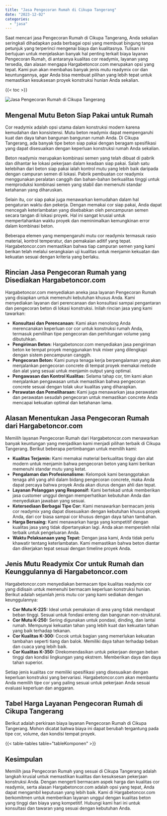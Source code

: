 ```yaml
---
title: "Jasa Pengecoran Rumah di Cikupa Tangerang"
date: "2023-12-02"
categories: 
  - "jasa"
---
```



Saat mencari jasa Pengecoran Rumah di Cikupa Tangerang, Anda sekalian seringkali dihadapkan pada berbagai opsi yang membuat bingung tanpa petunjuk yang terperinci mengenai biaya dan kualitasnya. Tulisan ini bertujuan untuk menjelaskan banyak hal penting terkait biaya layanan Pengecoran Rumah, di antaranya kualitas cor readymix, layanan yang tersedia, dan alasan mengapa Hargabetoncor.com merupakan opsi yang tepat. Kami pun akan membahas banyak jenis mutu readymix cor dan keuntungannya, agar Anda bisa membuat pilihan yang lebih tepat untuk memastikan kesuksesan proyek konstruksi hunian Anda sekalian.

{{< toc >}}

![Jasa Pengecoran Rumah di Cikupa Tangerang](https://hargareadymixid.github.io/hbc/readymix-hbc%20(12).png)

## Mengenal Mutu Beton Siap Pakai untuk Rumah

Cor readymix adalah opsi utama dalam konstruksi modern karena kemudahan dan konsistensi. Mutu beton readymix dapat mempengaruhi kuat dan daya tahan bangunan bangunan rumah Anda. Di Cikupa Tangerang, ada banyak tipe beton siap pakai dengan beragam spesifikasi yang dapat disesuaikan dengan keperluan konstruksi rumah Anda sekalian.

Beton readymix merupakan kombinasi semen yang telah dibuat di pabrik dan dihantar ke lokasi pekerjaan dalam keadaan siap pakai. Salah satu kelebihan dari beton siap pakai ialah kontrol mutu yang lebih baik daripada dengan campuran semen di lokasi. Pabrik pembuatan cor readymix menggunakan peralatan canggih dan bahan-bahan berkualitas tinggi untuk memproduksi kombinasi semen yang stabil dan memenuhi standar ketahanan yang diharuskan.

Selain itu, cor siap pakai juga menawarkan kemudahan dalam hal pengaturan waktu dan pekerja. Dengan memakai cor siap pakai, Anda dapat mencegah keterlambatan yang disebabkan oleh pencampuran semen secara tangan di lokasi proyek. Hal ini sangat krusial untuk mempertahankan waktu proyek dan meminimalkan kemungkinan error dalam kombinasi beton.

Beberapa elemen yang mempengaruhi mutu cor readymix termasuk rasio material, kontrol temperatur, dan pemakaian aditif yang tepat. Hargabetoncor.com memastikan bahwa tiap campuran semen yang kami berikan telah melalui serangkaian uji kualitas untuk menjamin kekuatan dan kekuatan sesuai dengan kriteria yang berlaku.

## Rincian Jasa Pengecoran Rumah yang Disediakan Hargabetoncor.com

Hargabetoncor.com menyediakan aneka jasa layanan Pengecoran Rumah yang disiapkan untuk memenuhi kebutuhan khusus Anda. Kami menyediakan layanan dari perencanaan dan konsultasi sampai pengantaran dan pengecoran beton di lokasi konstruksi. Inilah rincian jasa yang kami tawarkan:

- **Konsultasi dan Perencanaan:** Kami akan menolong Anda merencanakan keperluan cor cor untuk konstruksi rumah Anda, termasuk pemilihan tipe pengecoran dan perhitungan volume yang dibutuhkan.
- **Pengiriman Beton:** Hargabetoncor.com menyediakan jasa pengiriman beton ke tempat proyek menggunakan truk mixer yang dilengkapi dengan sistem pencampuran canggih.
- **Pengecoran Beton:** Kami punya tenaga kerja berpengalaman yang akan menjalankan pengecoran concrete di tempat proyek memakai metode dan alat yang sesuai untuk menjamin output yang optimal.
- **Pengawasan dan Kontrol Kualitas:** Selama tahap cor, tim kami akan menjalankan pengawasan untuk memastikan bahwa pengecoran concrete sesuai dengan tolak ukur kualitas yang diharapkan.
- **Perawatan dan Pemeliharaan:** Kami juga menawarkan jasa perawatan dan perawatan sesudah pengecoran untuk memastikan concrete Anda mencapai kekuatan optimal dan ketahanan lama.

## Alasan Menentukan Jasa Pengecoran Rumah dari Hargabetoncor.com

Memilih layanan Pengecoran Rumah dari Hargabetoncor.com menawarkan banyak keuntungan yang menjadikan kami menjadi pilihan terbaik di Cikupa Tangerang. Berikut beberapa pertimbangan untuk memilih kami:

- **Kualitas Terjamin:** Kami memakai material berkualitas tinggi dan alat modern untuk menjamin bahwa pengecoran beton yang kami berikan memenuhi standar mutu yang ketat.
- **Pengalaman dan Profesionalisme:** Kelompok kami beranggotakan tenaga ahli yang ahli dalam bidang pengecoran concrete, maka Anda dapat percaya bahwa proyek Anda akan diurus dengan ahli dan tepat.
- **Layanan Pelanggan yang Responsif:** Kami bertekad untuk memberikan jasa customer unggul dengan memperhatikan kebutuhan Anda dan menyediakan jawaban yang sesuai.
- **Ketersediaan Berbagai Tipe Cor:** Kami menawarkan bermacam jenis cor readymix yang dapat disesuaikan dengan kebutuhan khusus proyek Anda, dari cor biasa sampai cor khusus dengan daya tahan tambahan.
- **Harga Bersaing:** Kami menawarkan harga yang kompetitif dengan kualitas jasa yang tidak dipertanyakan lagi. Anda akan memperoleh nilai terbaik untuk pengeluaran Anda.
- **Waktu Pelaksanaan yang Tepat:** Dengan jasa kami, Anda tidak perlu khawatir tentang keterlambatan. Kami memastikan bahwa beton diantar dan dikerjakan tepat sesuai dengan timeline proyek Anda.

## Jenis Mutu Readymix Cor untuk Rumah dan Keunggulannya di Hargabetoncor.com

Hargabetoncor.com menyediakan bermacam tipe kualitas readymix cor yang didisain untuk memenuhi bermacam keperluan konstruksi hunian. Berikut adalah sejumlah jenis mutu cor yang kami sediakan dengan keunggulannya:

- **Cor Mutu K-225:** Ideal untuk pemakaian di area yang tidak mendapat beban tinggi. Sesuai untuk fondasi enteng dan bangunan non-struktural.
- **Cor Mutu K-250:** Sering digunakan untuk pondasi, dinding, dan lantai rumah. Mempunyai kekuatan tahan yang lebih kuat dan kekuatan tahan yang baik terhadap tekanan.
- **Cor Kualitas K-300:** Cocok untuk bagian yang memerlukan kekuatan tambahan seperti tiang dan balok. Memiliki daya tahan terhadap beban dan cuaca yang lebih baik.
- **Cor Kualitas K-350:** Direkomendasikan untuk pekerjaan dengan beban tinggi dan kondisi lingkungan yang ekstrem. Memberikan daya dan daya tahan superior.

Setiap jenis kualitas cor memiliki spesifikasi yang disesuaikan dengan keperluan konstruksi yang bervariasi. Hargabetoncor.com akan membantu Anda memilih tipe cor yang paling sesuai untuk pekerjaan Anda sesuai evaluasi keperluan dan anggaran.

## Tabel Harga Layanan Pengecoran Rumah di Cikupa Tangerang

Berikut adalah perkiraan biaya layanan Pengecoran Rumah di Cikupa Tangerang. Mohon dicatat bahwa biaya ini dapat berubah tergantung pada tipe cor, volume, dan kondisi tempat proyek.

{{< table-tables table="tableKomponen" >}}

## Kesimpulan

Memilih jasa Pengecoran Rumah yang sesuai di Cikupa Tangerang adalah langkah krusial untuk memastikan kualitas dan kesuksesan pekerjaan konstruksi Anda. Dengan mengerti bermacam aspek harga dan kualitas cor readymix, serta alasan Hargabetoncor.com adalah opsi yang tepat, Anda dapat mengambil keputusan yang lebih baik. Kami di Hargabetoncor.com berkomitmen untuk memberikan layanan unggul dengan kualitas beton yang tinggi dan biaya yang kompetitif. Hubungi kami hari ini untuk konsultasi dan tawaran yang sesuai dengan kebutuhan Anda.
